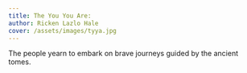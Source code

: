 ```yaml
---
title: The You You Are:
author: Ricken Lazlo Hale
cover: /assets/images/tyya.jpg
---
```

The people yearn to embark on brave journeys guided by the ancient tomes.
